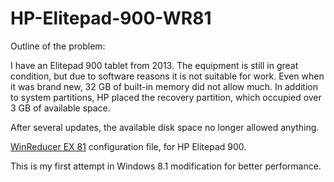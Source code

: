# HP-Elitepad-900-WR81

Outline of the problem:

I have an Elitepad 900 tablet from 2013. The equipment is still in great condition, but due to software reasons it is not suitable for work. Even when it was brand new, 32 GB of built-in memory did not allow much. In addition to system partitions, HP placed the recovery partition, which occupied over 3 GB of available space.

After several updates, the available disk space no longer allowed anything.




[WinReducer EX 81](https://www.winreducer.net/winreducer-ex-81.html) configuration file, for HP Elitepad 900.

This is my first attempt in Windows 8.1 modification for better performance.
